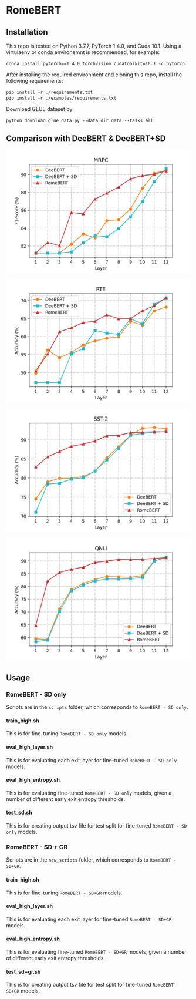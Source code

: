 # RomeBERT


## Installation

This repo is tested on Python 3.7.7, PyTorch 1.4.0, and Cuda 10.1. Using a virtulaenv or conda environemnt is recommended, for example:

```
conda install pytorch==1.4.0 torchvision cudatoolkit=10.1 -c pytorch
```

After installing the required environment and cloning this repo, install the following requirements:

```
pip install -r ./requirements.txt
pip install -r ./examples/requirements.txt
```

Download GLUE dataset by

```
python download_glue_data.py --data_dir data --tasks all
```

## Comparison with DeeBERT & DeeBERT+SD

![MRPC](curves/mrpc.jpg)

![RTE](curves/rte.jpg)

![SST-2](curves/sst-2.jpg)

![QNLI](curves/qnli.jpg)


## Usage

### RomeBERT - SD only

Scripts are in the `scripts` folder, which corresponds to `RomeBERT - SD only`. 


#### train_high.sh

This is for fine-tuning `RomeBERT - SD only` models.

#### eval_high_layer.sh

This is for evaluating each exit layer for fine-tuned `RomeBERT - SD only` models.

#### eval_high_entropy.sh

This is for evaluating fine-tuned `RomeBERT - SD only` models, given a number of different early exit entropy thresholds.

#### test_sd.sh

This is for creating output tsv file for test split for fine-tuned `RomeBERT - SD only` models.



### RomeBERT - SD + GR

Scripts are in the `new_scripts` folder, which corresponds to `RomeBERT - SD+GR`. 


#### train_high.sh

This is for fine-tuning `RomeBERT - SD+GR` models.

#### eval_high_layer.sh

This is for evaluating each exit layer for fine-tuned `RomeBERT - SD+GR` models.

#### eval_high_entropy.sh

This is for evaluating fine-tuned `RomeBERT - SD+GR` models, given a number of different early exit entropy thresholds.

#### test_sd+gr.sh

This is for creating output tsv file for test split for fine-tuned `RomeBERT - SD+GR` models.

